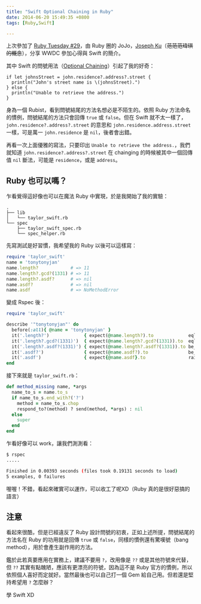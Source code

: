 ```yaml
---
title: "Swift Optional Chaining in Ruby"
date: 2014-06-20 15:49:35 +0800
tags: [Ruby,Swift]

---
```


上次參加了 [Ruby Tuesday #29](http://rubytaiwan.kktix.cc/events/ruby-tuesday-29)，由 Ruby 圈的 JoJo，[Joseph Ku](https://twitter.com/josephku)（<del>范范范瑋琪的概念</del>），分享 WWDC 參加心得與 Swift 的簡介。

其中 Swift 的問號用法（[Optional Chaining](https://developer.apple.com/library/prerelease/ios/documentation/swift/conceptual/swift_programming_language/OptionalChaining.html#//apple_ref/doc/uid/TP40014097-CH21-XID_312)）引起了我的好奇：

```
if let johnsStreet = john.residence?.address?.street {
  println("John's street name is \(johnsStreet).")
} else {
  println("Unable to retrieve the address.")
}
```

身為一個 Rubist，看到問號結尾的方法名想必是不陌生的。依照 Ruby 方法命名的慣例，問號結尾的方法只會回傳 `true` 或 `false`。但在 Swift 就不太一樣了，`john.residence?.address?.street` 的意思和 `john.residence.address.street` 一樣，可是萬一 `john.residence` 是 `nil`，後者會出錯。

再看一次上面優雅的寫法，只要印出 `Unable to retrieve the address.`，我們就知道 `john.residence?.address?.street` 在 chainging 的時候被其中一個回傳值 `nil` 斷法，可能是 `residence`，或是 `address`。

## Ruby 也可以嗎？

乍看覺得這好像也可以在魔法 Ruby 中實現，於是我開始了我的實驗：

```
.
├── lib
│   └── taylor_swift.rb
└── spec
    ├── taylor_swift_spec.rb
    └── spec_helper.rb
```

先寫測試是好習慣，我希望我的 Ruby 以後可以這樣寫：

```ruby
require 'taylor_swift'
name = 'tonytonyjan'
name.length?            # => 11
name.length?.gcd?(1331) # => 11
name.length?.asdf?      # => nil
name.asdf?              # => nil
name.asdf               # => NoMethodError
```

變成 Rspec 後：

```ruby
require 'taylor_swift'

describe '"tonytonyjan"' do
  before(:all){ @name = 'tonytonyjan' }
  it('.length?')             { expect(@name.length?).to             eql(11) }
  it('.length?.gcd?(1331)')  { expect(@name.length?.gcd?(1331)).to  eql(11) }
  it('.length?.asdf?(1331)') { expect(@name.length?.asdf?(1331)).to be_nil }
  it('.asdf?')               { expect(@name.asdf?).to               be_nil }
  it('.asdf')                { expect{@name.asdf}.to                raise_error(NoMethodError) }
end
```

接下來就是 `taylor_swift.rb`：

```ruby
def method_missing name, *args
  name_to_s = name.to_s
  if name_to_s.end_with?('?')
    method = name_to_s.chop
    respond_to?(method) ? send(method, *args) : nil
  else
    super
  end
end
```

乍看好像可以 work，讓我們測測看：

```bash
$ rspec
.....

Finished in 0.00393 seconds (files took 0.19131 seconds to load)
5 examples, 0 failures
```

喔喔！不錯，看起來確實可以運作，可以收工了呢XD（Ruby 真的是很好惡搞的語言）

## 注意

看起來很酷，但是已經違反了 Ruby 設計問號的初衷，正如上述所提，問號結尾的方法名在 Ruby 的功用就是回傳 `true` 或 `false`，同樣的慣例還有驚嘆號（bang method），用於會產生副作用的方法。

鑑於此若真要應用在實務上，建議不要用 `?`，改用像是 `??` 或是其他符號來代替，但 `??` 其實有點醜陋，應該有更漂亮的符號，因為這不是 Ruby 官方的慣例，所以依照個人喜好而定就好。當然最後也可以自己打一個 Gem 給自己用。但若還是堅持希望用 `?` 怎麼辦？

學 Swift XD